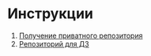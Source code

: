 # Инструкции

1. [Получение приватного репозитория](privateRepos.md)
1. [Репозиторий для ДЗ](homeworkRepo.md)
